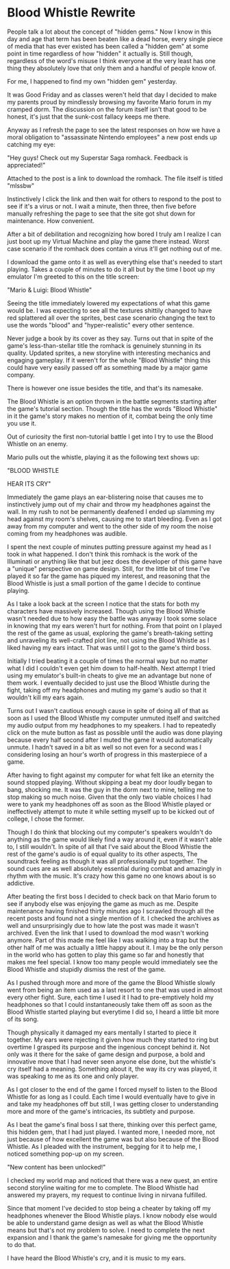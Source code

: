 # Blood Whistle Rewrite
People talk a lot about the concept of "hidden gems." Now I know in this day and age that term has been beaten like a dead horse, every single piece of media that has ever existed has been called a "hidden gem" at some point in time regardless of how "hidden" it actually is. Still though, regardless of the word's misuse I think everyone at the very least has one thing they absolutely love that only them and a handful of people know of.

For me, I happened to find my own "hidden gem" yesterday.

It was Good Friday and as classes weren't held that day I decided to make my parents proud by mindlessly browsing my favorite Mario forum in my cramped dorm. The discussion on the forum itself isn't that good to be honest, it's just that the sunk-cost fallacy keeps me there.

Anyway as I refresh the page to see the latest responses on how we have a moral obligation to "assassinate Nintendo employees" a new post ends up catching my eye:

"Hey guys! Check out my Superstar Saga romhack. Feedback is appreciated!"

Attached to the post is a link to download the romhack. The file itself is titled "mlssbw"

Instinctively I click the link and then wait for others to respond to the post to see if it's a virus or not. I wait a minute, then three, then five before manually refreshing the page to see that the site got shut down for maintenance. How convenient.

After a bit of debilitation and recognizing how bored I truly am I realize I can just boot up my Virtual Machine and play the game there instead. Worst case scenario if the romhack does contain a virus it'll get nothing out of me.

I download the game onto it as well as everything else that's needed to start playing. Takes a couple of minutes to do it all but by the time I boot up my emulator I'm greeted to this on the title screen:

"Mario & Luigi: Blood Whistle"

Seeing the title immediately lowered my expectations of what this game would be. I was expecting to see all the textures shittily changed to have red splattered all over the sprites, best case scenario changing the text to use the words "blood" and "hyper-realistic" every other sentence.

Never judge a book by its cover as they say. Turns out that in spite of the game's less-than-stellar title the romhack is genuinely stunning in its quality. Updated sprites, a new storyline with interesting mechanics and engaging gameplay. If it weren't for the whole "Blood Whistle" thing this could have very easily passed off as something made by a major game company.

There is however one issue besides the title, and that's its namesake.

The Blood Whistle is an option thrown in the battle segments starting after the game's tutorial section. Though the title has the words "Blood Whistle" in it the game's story makes no mention of it, combat being the only time you use it.

Out of curiosity the first non-tutorial battle I get into I try to use the Blood Whistle on an enemy.

Mario pulls out the whistle, playing it as the following text shows up:

"BLOOD WHISTLE

HEAR ITS CRY"

Immediately the game plays an ear-blistering noise that causes me to instinctively jump out of my chair and throw my headphones against the wall. In my rush to not be permanently deafened I ended up slamming my head against my room's shelves, causing me to start bleeding. Even as I got away from my computer and went to the other side of my room the noise coming from my headphones was audible.

I spent the next couple of minutes putting pressure against my head as I took in what happened. I don't think this romhack is the work of the Illuminati or anything like that but jeez does the developer of this game have a "unique" perspective on game design. Still, for the little bit of time I've played it so far the game has piqued my interest, and reasoning that the Blood Whistle is just a small portion of the game I decide to continue playing.

As I take a look back at the screen I notice that the stats for both my characters have massively increased. Though using the Blood Whistle wasn't needed due to how easy the battle was anyway I took some solace in knowing that my ears weren't hurt for nothing. From that point on I played the rest of the game as usual, exploring the game's breath-taking setting and unraveling its well-crafted plot line, not using the Blood Whistle as I liked having my ears intact. That was until I got to the game's third boss.

Initially I tried beating it a couple of times the normal way but no matter what I did I couldn't even get him down to half-health. Next attempt I tried using my emulator's built-in cheats to give me an advantage but none of them work. I eventually decided to just use the Blood Whistle during the fight, taking off my headphones and muting my game's audio so that it wouldn't kill my ears again.

Turns out I wasn't cautious enough cause in spite of doing all of that as soon as I used the Blood Whistle my computer unmuted itself and switched my audio output from my headphones to my speakers. I had to repeatedly click on the mute button as fast as possible until the audio was done playing because every half second after I muted the game it would automatically unmute. I hadn't saved in a bit as well so not even for a second was I considering losing an hour's worth of progress in this masterpiece of a game.

After having to fight against my computer for what felt like an eternity the sound stopped playing. Without skipping a beat my door loudly began to bang, shocking me. It was the guy in the dorm next to mine, telling me to stop making so much noise. Given that the only two viable choices I had were to yank my headphones off as soon as the Blood Whistle played or ineffectively attempt to mute it while setting myself up to be kicked out of college, I chose the former.

Though I do think that blocking out my computer's speakers wouldn't do anything as the game would likely find a way around it, even if it wasn't able to, I still wouldn't. In spite of all that I've said about the Blood Whistle the rest of the game's audio is of equal quality to its other aspects, The soundtrack feeling as though it was all professionally put together. The sound cues are as well absolutely essential during combat and amazingly in rhythm with the music. It's crazy how this game no one knows about is so addictive.

After beating the first boss I decided to check back on that Mario forum to see if anybody else was enjoying the game as much as me. Despite maintenance having finished thirty minutes ago I scrawled through all the recent posts and found not a single mention of it. I checked the archives as well and unsurprisingly due to how late the post was made it wasn't archived. Even the link that I used to download the mod wasn't working anymore. Part of this made me feel like I was walking into a trap but the other half of me was actually a little happy about it. I may be the only person in the world who has gotten to play this game so far and honestly that makes me feel special. I know too many people would immediately see the Blood Whistle and stupidly dismiss the rest of the game.

As I pushed through more and more of the game the Blood Whistle slowly went from being an item used as a last resort to one that was used in almost every other fight. Sure, each time I used it I had to pre-emptively hold my headphones so that I could instantaneously take them off as soon as the Blood Whistle started playing but everytime I did so, I heard a little bit more of its song.

Though physically it damaged my ears mentally I started to piece it together. My ears were rejecting it given how much they started to ring but overtime I grasped its purpose and the ingenious concept behind it. Not only was it there for the sake of game design and purpose, a bold and innovative move that I had never seen anyone else done, but the whistle's cry itself had a meaning. Something about it, the way its cry was played, it was speaking to me as its one and only player.

As I got closer to the end of the game I forced myself to listen to the Blood Whistle for as long as I could. Each time I would eventually have to give in and take my headphones off but still, I was getting closer to understanding more and more of the game's intricacies, its subtlety and purpose.

As I beat the game's final boss I sat there, thinking over this perfect game, this hidden gem, that I had just played. I wanted more, I needed more, not just because of how excellent the game was but also because of the Blood Whistle. As I pleaded with the instrument, begging for it to help me, I noticed something pop-up on my screen. 

"New content has been unlocked!"

I checked my world map and noticed that there was a new quest, an entire second storyline waiting for me to complete. The Blood Whistle had answered my prayers, my request to continue living in nirvana fulfilled.

Since that moment I've decided to stop being a cheater by taking off my headphones whenever the Blood Whistle plays. I know nobody else would be able to understand game design as well as what the Blood Whistle means but that's not my problem to solve. I need to complete the next expansion and I thank the game's namesake for giving me the opportunity to do that.

I have heard the Blood Whistle's cry, and it is music to my ears.